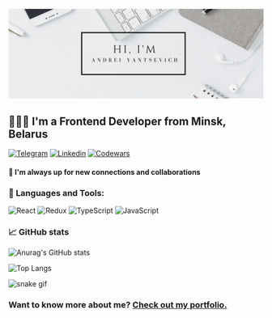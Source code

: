 [![Andrei GitHub Banner](./MyBanner.png)](https://andreiyantsevich.github.io/portfolio/)
## 👨🏻‍💻 I'm a Frontend Developer from Minsk, Belarus

[![Telegram](https://img.shields.io/badge/-Telegram-282c34?style=for-the-badge&logo=telegram)](https://t.me/yantsev1ch)
[![Linkedin](https://img.shields.io/badge/-Linkedin-282c34?style=for-the-badge&logo=linkedin&logoColor=4285B4)](https://www.linkedin.com/in/andrei-yantsevich/)
[![Codewars](https://img.shields.io/badge/-Codewars-282c34?style=for-the-badge&logo=codewars&logoColor=red)](https://www.codewars.com/users/AndreiYantsevich)

#### 🎯 I'm  always up for new connections and collaborations
### 💼 Languages and Tools:
![React](https://img.shields.io/badge/-React-282c34?style=for-the-badge&logo=react)
![Redux](https://img.shields.io/badge/-Redux-282c34?style=for-the-badge&logo=redux&logoColor=764ABC)
![TypeScript](https://img.shields.io/badge/-TypeScript-282c34?style=for-the-badge&logo=typeScript)
![JavaScript](https://img.shields.io/badge/-JavaScript-282c34?style=for-the-badge&logo=javaScript)

### &#x1f4c8; GitHub stats
![Anurag's GitHub stats](https://github-readme-stats.vercel.app/api?username=AndreiYantsevich&hide=stars,contribs&show_icons=true&theme=dracula)

![Top Langs](https://github-readme-stats.vercel.app/api/top-langs/?username=AndreiYantsevich&layout=compact&theme=dracula)

![snake gif](https://github.com/VictoriaDanilenko/VictoriaDanilenko/blob/output/github-contribution-grid-snake.gif)

### Want to know more about me? [Check out my portfolio.](https://andreiyantsevich.github.io/portfolio/)
